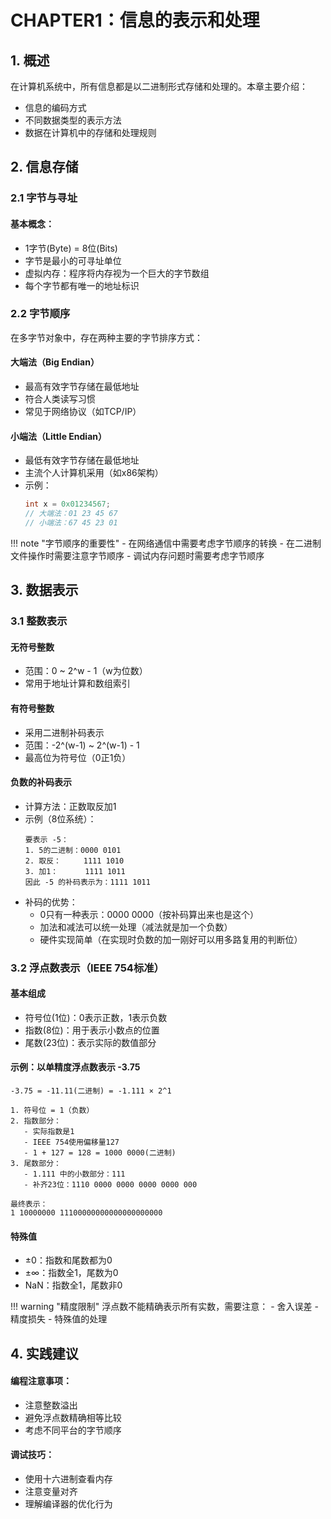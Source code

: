# CHAPTER1：信息的表示和处理

## 1. 概述

在计算机系统中，所有信息都是以二进制形式存储和处理的。本章主要介绍：

- 信息的编码方式
- 不同数据类型的表示方法
- 数据在计算机中的存储和处理规则

## 2. 信息存储

### 2.1 字节与寻址

#### **基本概念**：
  - 1字节(Byte) = 8位(Bits)
  - 字节是最小的可寻址单位
  - 虚拟内存：程序将内存视为一个巨大的字节数组
  - 每个字节都有唯一的地址标识

### 2.2 字节顺序

在多字节对象中，存在两种主要的字节排序方式：

#### 大端法（Big Endian）
- 最高有效字节存储在最低地址
- 符合人类读写习惯
- 常见于网络协议（如TCP/IP）

#### 小端法（Little Endian）
- 最低有效字节存储在最低地址
- 主流个人计算机采用（如x86架构）
- 示例：
  ```c
  int x = 0x01234567;
  // 大端法：01 23 45 67
  // 小端法：67 45 23 01
  ```

!!! note "字节顺序的重要性"
    - 在网络通信中需要考虑字节顺序的转换
    - 在二进制文件操作时需要注意字节顺序
    - 调试内存问题时需要考虑字节顺序

## 3. 数据表示

### 3.1 整数表示

#### 无符号整数
- 范围：0 ~ 2^w - 1（w为位数）
- 常用于地址计算和数组索引

#### 有符号整数
- 采用二进制补码表示
- 范围：-2^(w-1) ~ 2^(w-1) - 1
- 最高位为符号位（0正1负）

#### 负数的补码表示
- 计算方法：正数取反加1
- 示例（8位系统）：
  ```
  要表示 -5：
  1. 5的二进制：0000 0101
  2. 取反：     1111 1010
  3. 加1：      1111 1011
  因此 -5 的补码表示为：1111 1011
  ```
- 补码的优势：
  - 0只有一种表示：0000 0000（按补码算出来也是这个）
  - 加法和减法可以统一处理（减法就是加一个负数）
  - 硬件实现简单（在实现时负数的加一刚好可以用多路复用的判断位）

### 3.2 浮点数表示（IEEE 754标准）

#### 基本组成
- 符号位(1位)：0表示正数，1表示负数
- 指数(8位)：用于表示小数点的位置
- 尾数(23位)：表示实际的数值部分

#### 示例：以单精度浮点数表示 -3.75
```
-3.75 = -11.11(二进制) = -1.111 × 2^1

1. 符号位 = 1（负数）
2. 指数部分：
   - 实际指数是1
   - IEEE 754使用偏移量127
   - 1 + 127 = 128 = 1000 0000(二进制)
3. 尾数部分：
   - 1.111 中的小数部分：111
   - 补齐23位：1110 0000 0000 0000 0000 000

最终表示：
1 10000000 11100000000000000000000
```

#### 特殊值
- ±0：指数和尾数都为0
- ±∞：指数全1，尾数为0
- NaN：指数全1，尾数非0

!!! warning "精度限制"
    浮点数不能精确表示所有实数，需要注意：
    - 舍入误差
    - 精度损失
    - 特殊值的处理

## 4. 实践建议

#### **编程注意事项**：
   - 注意整数溢出
   - 避免浮点数精确相等比较
   - 考虑不同平台的字节顺序

#### **调试技巧**：
   - 使用十六进制查看内存
   - 注意变量对齐
   - 理解编译器的优化行为
